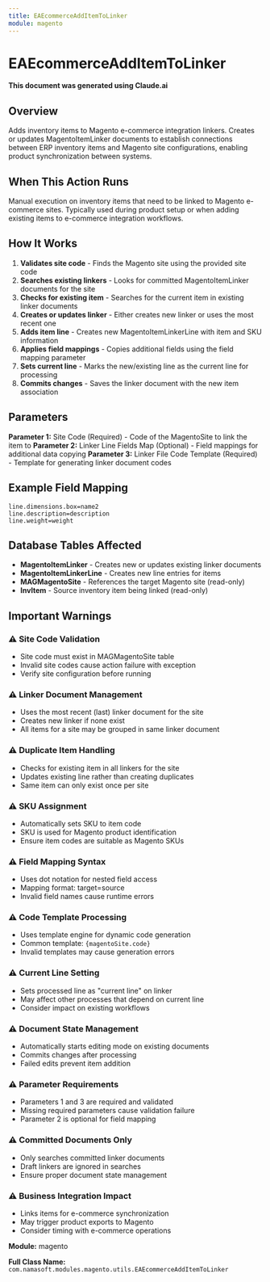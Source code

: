 ```yaml
---
title: EAEcommerceAddItemToLinker
module: magento
---
```



<div class='entity-flows'>

# EAEcommerceAddItemToLinker

**This document was generated using Claude.ai**

## Overview

Adds inventory items to Magento e-commerce integration linkers. Creates or updates MagentoItemLinker documents to establish connections between ERP inventory items and Magento site configurations, enabling product synchronization between systems.

## When This Action Runs

Manual execution on inventory items that need to be linked to Magento e-commerce sites. Typically used during product setup or when adding existing items to e-commerce integration workflows.

## How It Works

1. **Validates site code** - Finds the Magento site using the provided site code
2. **Searches existing linkers** - Looks for committed MagentoItemLinker documents for the site
3. **Checks for existing item** - Searches for the current item in existing linker documents
4. **Creates or updates linker** - Either creates new linker or uses the most recent one
5. **Adds item line** - Creates new MagentoItemLinkerLine with item and SKU information
6. **Applies field mappings** - Copies additional fields using the field mapping parameter
7. **Sets current line** - Marks the new/existing line as the current line for processing
8. **Commits changes** - Saves the linker document with the new item association

## Parameters

**Parameter 1:** Site Code (Required) - Code of the MagentoSite to link the item to
**Parameter 2:** Linker Line Fields Map (Optional) - Field mappings for additional data copying
**Parameter 3:** Linker File Code Template (Required) - Template for generating linker document codes

## Example Field Mapping

```
line.dimensions.box=name2
line.description=description
line.weight=weight
```

## Database Tables Affected

- **MagentoItemLinker** - Creates new or updates existing linker documents
- **MagentoItemLinkerLine** - Creates new line entries for items
- **MAGMagentoSite** - References the target Magento site (read-only)
- **InvItem** - Source inventory item being linked (read-only)

## Important Warnings

### ⚠️ Site Code Validation
- Site code must exist in MAGMagentoSite table
- Invalid site codes cause action failure with exception
- Verify site configuration before running

### ⚠️ Linker Document Management
- Uses the most recent (last) linker document for the site
- Creates new linker if none exist
- All items for a site may be grouped in same linker document

### ⚠️ Duplicate Item Handling
- Checks for existing item in all linkers for the site
- Updates existing line rather than creating duplicates
- Same item can only exist once per site

### ⚠️ SKU Assignment
- Automatically sets SKU to item code
- SKU is used for Magento product identification
- Ensure item codes are suitable as Magento SKUs

### ⚠️ Field Mapping Syntax
- Uses dot notation for nested field access
- Mapping format: target=source
- Invalid field names cause runtime errors

### ⚠️ Code Template Processing
- Uses template engine for dynamic code generation
- Common template: `{magentoSite.code}`
- Invalid templates may cause generation errors

### ⚠️ Current Line Setting
- Sets processed line as "current line" on linker
- May affect other processes that depend on current line
- Consider impact on existing workflows

### ⚠️ Document State Management
- Automatically starts editing mode on existing documents
- Commits changes after processing
- Failed edits prevent item addition

### ⚠️ Parameter Requirements
- Parameters 1 and 3 are required and validated
- Missing required parameters cause validation failure
- Parameter 2 is optional for field mapping

### ⚠️ Committed Documents Only
- Only searches committed linker documents
- Draft linkers are ignored in searches
- Ensure proper document state management

### ⚠️ Business Integration Impact
- Links items for e-commerce synchronization
- May trigger product exports to Magento
- Consider timing with e-commerce operations

**Module:** magento

**Full Class Name:** `com.namasoft.modules.magento.utils.EAEcommerceAddItemToLinker`


</div>

